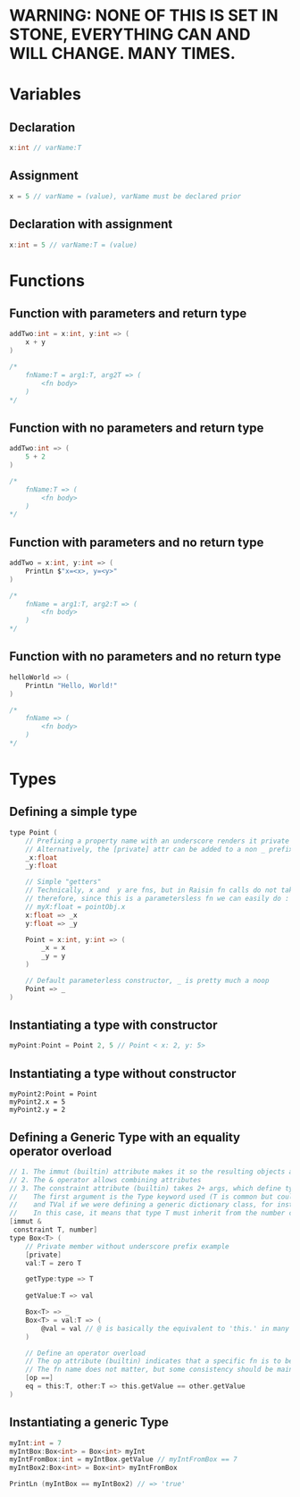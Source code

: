 # WARNING: NONE OF THIS IS SET IN STONE, EVERYTHING CAN AND WILL CHANGE. MANY TIMES.

# Variables

## Declaration
```C
x:int // varName:T
```

## Assignment
```C
x = 5 // varName = (value), varName must be declared prior
```

## Declaration with assignment
```C
x:int = 5 // varName:T = (value)
```

# Functions

## Function with parameters and return type
```C
addTwo:int = x:int, y:int => (
    x + y
)

/*
    fnName:T = arg1:T, arg2T => (
        <fn body>
    )
*/
```

## Function with no parameters and return type
```C
addTwo:int => (
    5 + 2
)

/*
    fnName:T => (
        <fn body>
    )
*/
```

## Function with parameters and no return type
```C
addTwo = x:int, y:int => (
    PrintLn $"x=<x>, y=<y>"
)

/*
    fnName = arg1:T, arg2:T => (
        <fn body>
    )
*/
```
## Function with no parameters and no return type
```C
helloWorld => (
    PrintLn "Hello, World!"
)

/*
    fnName => (
        <fn body>
    )
*/
```

# Types

## Defining a simple type
```C
type Point (
    // Prefixing a property name with an underscore renders it private
    // Alternatively, the [private] attr can be added to a non _ prefixed property
    _x:float
    _y:float

    // Simple "getters"
    // Technically, x and  y are fns, but in Raisin fn calls do not take ()s
    // therefore, since this is a parametersless fn we can easily do :
    // myX:float = pointObj.x
    x:float => _x
    y:float => _y 

    Point = x:int, y:int => (
        _x = x
        _y = y
    )

    // Default parameterless constructor, _ is pretty much a noop
    Point => _
)
```

## Instantiating a type with constructor
```C
myPoint:Point = Point 2, 5 // Point < x: 2, y: 5>
```

## Instantiating a type without constructor
```
myPoint2:Point = Point
myPoint2.x = 5
myPoint2.y = 2
```

## Defining a Generic Type with an equality operator overload

```C
// 1. The immut (builtin) attribute makes it so the resulting objects are immutable
// 2. The & operator allows combining attributes
// 3. The constraint attribute (builtin) takes 2+ args, which define type constraints
//    The first argument is the Type keyword used (T is common but could be TKey
//    and TVal if we were defining a generic dictionary class, for instance)
//    In this case, it means that type T must inherit from the number class
[immut &
 constraint T, number]
type Box<T> (
    // Private member without underscore prefix example
    [private]
    val:T = zero T

    getType:type => T
    
    getValue:T => val

    Box<T> => _
    Box<T> = val:T => (
        @val = val // @ is basically the equivalent to 'this.' in many langs
    )

    // Define an operator overload
    // The op attribute (builtin) indicates that a specific fn is to be used for a specific operator
    // The fn name does not matter, but some consistency should be maintained (TBD)
    [op ==]
    eq = this:T, other:T => this.getValue == other.getValue
)
```

## Instantiating a generic Type
```C
myInt:int = 7
myIntBox:Box<int> = Box<int> myInt
myIntFromBox:int = myIntBox.getValue // myIntFromBox == 7
myIntBox2:Box<int> = Box<int> myIntFromBox

PrintLn (myIntBox == myIntBox2) // => 'true'
```